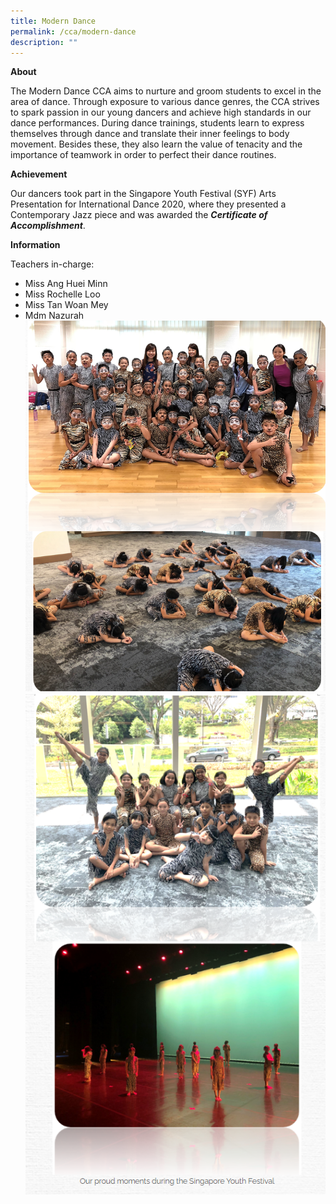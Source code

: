 ```yaml
---
title: Modern Dance
permalink: /cca/modern-dance
description: ""
---
```

**About**

The Modern Dance CCA aims to nurture and groom students to excel in the area of dance. Through exposure to various dance genres, the CCA strives to spark passion in our young dancers and achieve high standards in our dance performances. During dance trainings, students learn to express themselves through dance and translate their inner feelings to body movement. Besides these, they also learn the value of tenacity and the importance of teamwork in order to perfect their dance routines.

**Achievement**

Our dancers took part in the Singapore Youth Festival (SYF) Arts Presentation for International Dance 2020, where they presented a Contemporary Jazz piece and was awarded the **_Certificate of Accomplishment_**. 

**Information**                                                               

Teachers in-charge:

*   Miss Ang Huei Minn
*   Miss Rochelle Loo
*   Miss Tan Woan Mey 
*   Mdm Nazurah
![](/images/moderndance1a.png)
![](/images/moderndance2a.png)

